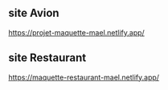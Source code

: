 ## site Avion
https://projet-maquette-mael.netlify.app/

## site Restaurant
https://maquette-restaurant-mael.netlify.app/
